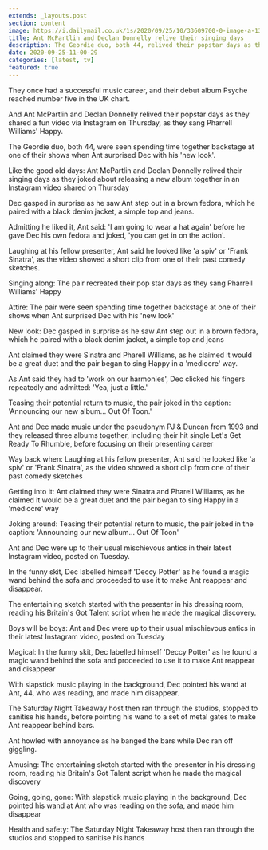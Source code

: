 ```yaml
---
extends: _layouts.post
section: content
image: https://i.dailymail.co.uk/1s/2020/09/25/10/33609700-0-image-a-13_1601025452808.jpg 
title: Ant McPartlin and Declan Donnelly relive their singing days 
description: The Geordie duo, both 44, relived their popstar days as they shared a fun video via Instagram on Thursday, as they sang Pharrell Williams Happy. 
date: 2020-09-25-11-00-29 
categories: [latest, tv] 
featured: true 
--- 
```

They once had a successful music career, and their debut album Psyche reached number five in the UK chart.

And Ant McPartlin and Declan Donnelly relived their popstar days as they shared a fun video via Instagram on Thursday, as they sang Pharrell Williams' Happy.

The Geordie duo, both 44, were seen spending time together backstage at one of their shows when Ant surprised Dec with his 'new look'.

Like the good old days: Ant McPartlin and Declan Donnelly relived their singing days as they joked about releasing a new album together in an Instagram video shared on Thursday

Dec gasped in surprise as he saw Ant step out in a brown fedora, which he paired with a black denim jacket, a simple top and jeans.

Admitting he liked it, Ant said: 'I am going to wear a hat again' before he gave Dec his own fedora and joked, 'you can get in on the action'.

Laughing at his fellow presenter, Ant said he looked like 'a spiv' or 'Frank Sinatra', as the video showed a short clip from one of their past comedy sketches.

Singing along: The pair recreated their pop star days as they sang Pharrell Williams' Happy

Attire: The pair were seen spending time together backstage at one of their shows when Ant surprised Dec with his 'new look'

New look: Dec gasped in surprise as he saw Ant step out in a brown fedora, which he paired with a black denim jacket, a simple top and jeans

Ant claimed they were Sinatra and Pharell Williams, as he claimed it would be a great duet and the pair began to sing Happy in a 'mediocre' way.

As Ant said they had to 'work on our harmonies', Dec clicked his fingers repeatedly and admitted: 'Yea, just a little.' 

Teasing their potential return to music, the pair joked in the caption: 'Announcing our new album... Out Of Toon.'

Ant and Dec made music under the pseudonym PJ & Duncan from 1993 and they released three albums together, including their hit single Let's Get Ready To Rhumble, before focusing on their presenting career 

Way back when: Laughing at his fellow presenter, Ant said he looked like 'a spiv' or 'Frank Sinatra', as the video showed a short clip from one of their past comedy sketches

Getting into it: Ant claimed they were Sinatra and Pharell Williams, as he claimed it would be a great duet and the pair began to sing Happy in a 'mediocre' way

Joking around: Teasing their potential return to music, the pair joked in the caption: 'Announcing our new album... Out Of Toon'

Ant and Dec were up to their usual mischievous antics in their latest Instagram video, posted on Tuesday.

In the funny skit, Dec labelled himself 'Deccy Potter' as he found a magic wand behind the sofa and proceeded to use it to make Ant reappear and disappear. 

The entertaining sketch started with the presenter in his dressing room, reading his Britain's Got Talent script when he made the magical discovery.

Boys will be boys: Ant and Dec were up to their usual mischievous antics in their latest Instagram video, posted on Tuesday

Magical: In the funny skit, Dec labelled himself 'Deccy Potter' as he found a magic wand behind the sofa and proceeded to use it to make Ant reappear and disappear

With slapstick music playing in the background, Dec pointed his wand at Ant, 44, who was reading, and made him disappear.

The Saturday Night Takeaway host then ran through the studios, stopped to sanitise his hands, before pointing his wand to a set of metal gates to make Ant reappear behind bars.

Ant howled with annoyance as he banged the bars while Dec ran off giggling.    

Amusing: The entertaining sketch started with the presenter in his dressing room, reading his Britain's Got Talent script when he made the magical discovery

Going, going, gone: With slapstick music playing in the background, Dec pointed his wand at Ant who was reading on the sofa, and made him disappear

Health and safety: The Saturday Night Takeaway host then ran through the studios and stopped to sanitise his hands

